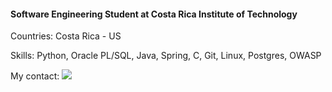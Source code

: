 #### Software Engineering Student at Costa Rica Institute of Technology

Countries: Costa Rica - US

Skills: Python, Oracle PL/SQL, Java, Spring, C, Git, Linux, Postgres, OWASP

My contact: [<img src="https://img.shields.io/badge/linkedin-%230077B5.svg?&style=for-the-badge&logo=linkedin&logoColor=white" />](https://www.linkedin.com/in/wilhelmcs/) 
